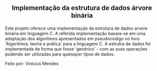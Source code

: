 
## <p align="center"> Implementação da estrutura de dados árvore binária </p> 

Este projeto oferece uma implementação da estrutura de dados arvore binária em linguagem C.
A referida implementação baseia-se em uma adaptação dos algoritmos apresentados em pseudocódigo no livro
'Algoritmos: teoria e prática' para a linguagem C. A estrutra de dados foi implementada de forma que fosse 'genérico' - com as suas operações podendo ser utilizadas para quaisquer tipos de dados.

Feito por: Vinicius Mendes
